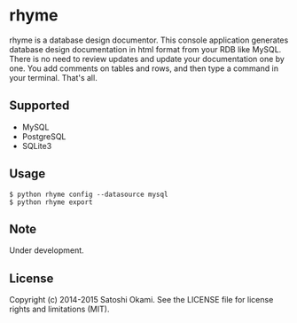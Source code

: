 rhyme
=====

rhyme is a database design documentor. This console application generates database design documentation in html format from your RDB like MySQL. There is no need to review updates and update your documentation one by one. You add comments on tables and rows, and then type a command in your terminal. That's all.

## Supported

* MySQL
* PostgreSQL
* SQLite3


## Usage

```
$ python rhyme config --datasource mysql
$ python rhyme export
```

## Note

Under development.

## License

Copyright (c) 2014-2015 Satoshi Okami. See the LICENSE file for license rights and limitations (MIT).